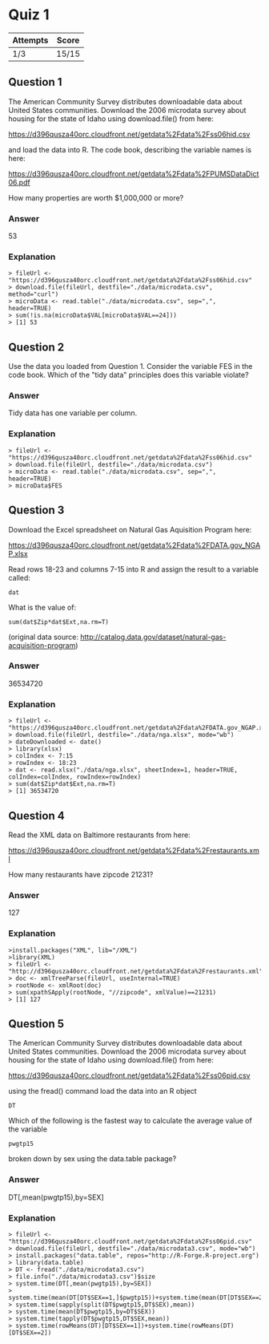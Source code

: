 Quiz 1
======

|Attempts|Score|
|--------|-----|
|     1/3|15/15|


Question 1
----------
The American Community Survey distributes downloadable data about United States communities. Download the 2006 microdata survey about housing for the state of Idaho using download.file() from here: 

https://d396qusza40orc.cloudfront.net/getdata%2Fdata%2Fss06hid.csv 

and load the data into R. The code book, describing the variable names is here: 

https://d396qusza40orc.cloudfront.net/getdata%2Fdata%2FPUMSDataDict06.pdf

How many properties are worth $1,000,000 or more?

### Answer
53

### Explanation

    > fileUrl <- "https://d396qusza40orc.cloudfront.net/getdata%2Fdata%2Fss06hid.csv"
    > download.file(fileUrl, destfile="./data/microdata.csv", method="curl")
    > microData <- read.table("./data/microdata.csv", sep=",", header=TRUE)
    > sum(!is.na(microData$VAL[microData$VAL==24]))
    > [1] 53
    
    
Question 2
----------
Use the data you loaded from Question 1. Consider the variable FES in the code book. Which of the "tidy data" principles does this variable violate?

### Answer
Tidy data has one variable per column.

### Explanation

    > fileUrl <- "https://d396qusza40orc.cloudfront.net/getdata%2Fdata%2Fss06hid.csv"
    > download.file(fileUrl, destfile="./data/microdata.csv")
    > microData <- read.table("./data/microdata.csv", sep=",", header=TRUE)
    > microData$FES
    
    
Question 3
----------
Download the Excel spreadsheet on Natural Gas Aquisition Program here: 

https://d396qusza40orc.cloudfront.net/getdata%2Fdata%2FDATA.gov_NGAP.xlsx

Read rows 18-23 and columns 7-15 into R and assign the result to a variable called:

    dat
    
What is the value of:

    sum(dat$Zip*dat$Ext,na.rm=T)
    
(original data source: http://catalog.data.gov/dataset/natural-gas-acquisition-program)
    
### Answer
36534720

### Explanation

    > fileUrl <- "https://d396qusza40orc.cloudfront.net/getdata%2Fdata%2FDATA.gov_NGAP.xlsx"
    > download.file(fileUrl, destfile="./data/nga.xlsx", mode="wb")
    > dateDownloaded <- date()
    > library(xlsx)
    > colIndex <- 7:15
    > rowIndex <- 18:23
    > dat <- read.xlsx("./data/nga.xlsx", sheetIndex=1, header=TRUE, colIndex=colIndex, rowIndex=rowIndex)
    > sum(dat$Zip*dat$Ext,na.rm=T)
    > [1] 36534720
    

Question 4
----------
Read the XML data on Baltimore restaurants from here: 

https://d396qusza40orc.cloudfront.net/getdata%2Fdata%2Frestaurants.xml 

How many restaurants have zipcode 21231?

### Answer
127

### Explanation

    >install.packages("XML", lib="/XML")
    >library(XML)
    > fileUrl <- "http://d396qusza40orc.cloudfront.net/getdata%2Fdata%2Frestaurants.xml"
    > doc <- xmlTreeParse(fileUrl, useInternal=TRUE)
    > rootNode <- xmlRoot(doc)
    > sum(xpathSApply(rootNode, "//zipcode", xmlValue)==21231)
    > [1] 127
    

Question 5
----------
The American Community Survey distributes downloadable data about United States communities. Download the 2006 microdata survey about housing for the state of Idaho using download.file() from here: 

https://d396qusza40orc.cloudfront.net/getdata%2Fdata%2Fss06pid.csv 

using the fread() command load the data into an R object

    DT
    
Which of the following is the fastest way to calculate the average value of the variable

    pwgtp15
    
broken down by sex using the data.table package?

### Answer
DT[,mean(pwgtp15),by=SEX]

### Explanation

    > fileUrl <- "https://d396qusza40orc.cloudfront.net/getdata%2Fdata%2Fss06pid.csv"
    > download.file(fileUrl, destfile="./data/microdata3.csv", mode="wb")
    > install.packages("data.table", repos="http://R-Forge.R-project.org")
    > library(data.table)
    > DT <- fread("./data/microdata3.csv")
    > file.info("./data/microdata3.csv")$size
    > system.time(DT[,mean(pwgtp15),by=SEX])
    > system.time(mean(DT[DT$SEX==1,]$pwgtp15))+system.time(mean(DT[DT$SEX==2,]$pwgtp15))
    > system.time(sapply(split(DT$pwgtp15,DT$SEX),mean))
    > system.time(mean(DT$pwgtp15,by=DT$SEX))
    > system.time(tapply(DT$pwgtp15,DT$SEX,mean))
    > system.time(rowMeans(DT)[DT$SEX==1])+system.time(rowMeans(DT)[DT$SEX==2])

